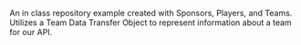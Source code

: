 An in class repository example created with Sponsors, Players, and Teams. Utilizes a Team Data Transfer Object to represent information about a team for our API.
